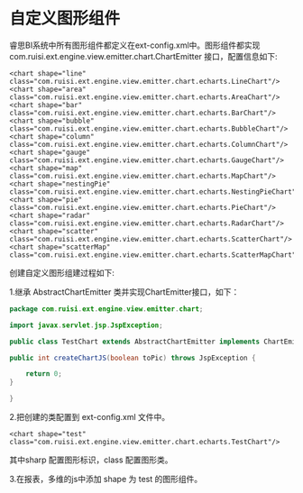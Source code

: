 # 自定义图形组件

睿思BI系统中所有图形组件都定义在ext-config.xml中。图形组件都实现 com.ruisi.ext.engine.view.emitter.chart.ChartEmitter 接口，配置信息如下:

```
<chart shape="line" class="com.ruisi.ext.engine.view.emitter.chart.echarts.LineChart"/>
<chart shape="area" class="com.ruisi.ext.engine.view.emitter.chart.echarts.AreaChart"/>
<chart shape="bar" class="com.ruisi.ext.engine.view.emitter.chart.echarts.BarChart"/>
<chart shape="bubble" class="com.ruisi.ext.engine.view.emitter.chart.echarts.BubbleChart"/>
<chart shape="column" class="com.ruisi.ext.engine.view.emitter.chart.echarts.ColumnChart"/>
<chart shape="gauge" class="com.ruisi.ext.engine.view.emitter.chart.echarts.GaugeChart"/>
<chart shape="map" class="com.ruisi.ext.engine.view.emitter.chart.echarts.MapChart"/>
<chart shape="nestingPie" class="com.ruisi.ext.engine.view.emitter.chart.echarts.NestingPieChart"/>
<chart shape="pie" class="com.ruisi.ext.engine.view.emitter.chart.echarts.PieChart"/>
<chart shape="radar" class="com.ruisi.ext.engine.view.emitter.chart.echarts.RadarChart"/>
<chart shape="scatter" class="com.ruisi.ext.engine.view.emitter.chart.echarts.ScatterChart"/>
<chart shape="scatterMap" class="com.ruisi.ext.engine.view.emitter.chart.echarts.ScatterMapChart"/>
```

创建自定义图形组建过程如下:

1.继承 AbstractChartEmitter 类并实现ChartEmitter接口，如下：

```java
package com.ruisi.ext.engine.view.emitter.chart;

import javax.servlet.jsp.JspException;

public class TestChart extends AbstractChartEmitter implements ChartEmitter  {

public int createChartJS(boolean toPic) throws JspException {

    return 0;
}

}
```

2.把创建的类配置到 ext-config.xml 文件中。

```
<chart shape="test" class="com.ruisi.ext.engine.view.emitter.chart.echarts.TestChart"/>
```

其中sharp 配置图形标识，class 配置图形类。

3.在报表，多维的js中添加 shape 为 test 的图形组件。

